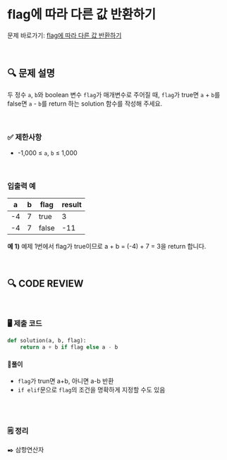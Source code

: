 # flag에 따라 다른 값 반환하기

문제 바로가기: [flag에 따라 다른 값 반환하기](https://school.programmers.co.kr/learn/courses/30/lessons/181933)

<br/>

## **🔍 문제 설명**

두 정수 `a`, `b`와 boolean 변수 `flag`가 매개변수로 주어질 때, `flag`가 true면 `a` + `b`를 false면 `a` - `b`를 return 하는 solution 함수를 작성해 주세요.

<br/>

### **✅ 제한사항**

- -1,000 ≤ `a`, `b` ≤ 1,000
<br/>

### **입출력 예**

|  a | b | flag | result |
|----|---|------|--------|
| -4 | 7 | true	|    3   |
| -4 | 7 | false|	 -11   |

**예 1)**
예제 1번에서 flag가 true이므로 a + b = (-4) + 7 = 3을 return 합니다.

<br/>

## **🔍 CODE REVIEW**
<br/>

### **🖥️ 제출 코드**

```python
def solution(a, b, flag):
    return a + b if flag else a - b
```

#### **📍풀이**

- `flag`가 trun면 a+b, 아니면 a-b 반환
- `if elif`문으로 `flag`의 조건을 명확하게 지정할 수도 있음

<br/>

  #
### **🗒️ 정리**
✒️ 삼항연산자

